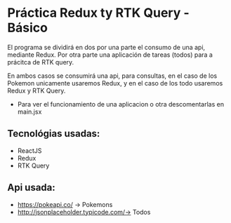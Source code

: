 # Práctica Redux ty RTK Query - Básico
El programa se dividirá en dos por una parte el consumo de una api, mediante Redux.
Por otra parte una aplicación de tareas (todos) para a prácitca de RTK query.

En ambos casos se consumirá una api, para consultas, en el caso de los Pokemon unicamente usaremos Redux, y en el caso de los todo usaremos Redux y RTK Query.

* Para ver el funcionamiento de una aplicacion o otra descomentarlas en main.jsx

## Tecnológias usadas:
* ReactJS
* Redux
* RTK Query

## Api usada:
* https://pokeapi.co/  -> Pokemons
* http://jsonplaceholder.typicode.com/-> Todos